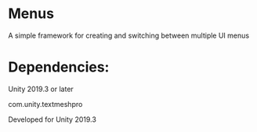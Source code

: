 # Menus

A simple framework for creating and switching between multiple UI menus
 
# Dependencies:

Unity 2019.3 or later

com.unity.textmeshpro

Developed for Unity 2019.3
